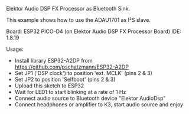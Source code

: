 Elektor Audio DSP FX Processor as Bluetooth Sink.

This example shows how to use the ADAU1701 as I²S slave.

Board: ESP32 PICO-D4 (on Elektor Audio DSP FX Processor Board)
IDE: 1.8.19

Usage:
- Install library ESP32-A2DP from https://github.com/pschatzmann/ESP32-A2DP
- Set JP1 ('DSP clock') to position 'ext. MCLK' (pins 2 & 3)
- Set JP2 to position 'Selfboot' (pins 2 & 3)
- Upload this sketch to ESP32
- Wait for LED1 to start blinking at a rate of 1 Hz
- Connect audio source to Bluetooth device "Elektor AudioDsp"
- Connect headphones or amplifier to K3, start audio source and enjoy
